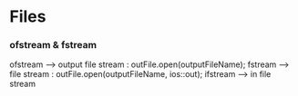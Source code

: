 # Files

### ofstream & fstream

ofstream --> output file stream   :  outFile.open(outputFileName);
fstream --> file stream   :  outFile.open(outputFileName, ios::out);
ifstream --> in file stream 
